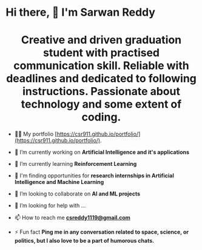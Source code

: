 <h1 align="left">Hi there, 👋 I'm Sarwan Reddy</h1>

<h1 align="center">Creative and driven graduation student with practised communication skill. Reliable with deadlines and dedicated to following instructions. Passionate about technology and some extent of coding.</h1>

- 👨‍💻 My portfolio [https://csr911.github.io/portfolio/](https://csr911.github.io/portfolio/).
  
- 🔭 I’m currently working on **Artificial Intelligence and it's applications**

- 🌱 I’m currently learning **Reinforcement Learning**

- 📖 I'm finding opportunities for **research internships in Artificial Intelligence and Machine Learning**

- 👯 I’m looking to collaborate on **AI and ML projects**

- 🤔 I’m looking for help with ...

- 📫 How to reach me **csreddy1119@gmail.com**

- ⚡ Fun fact **Ping me in any conversation related to space, science, or politics, but I also love to be a part of humorous chats.**

<p align="left">
